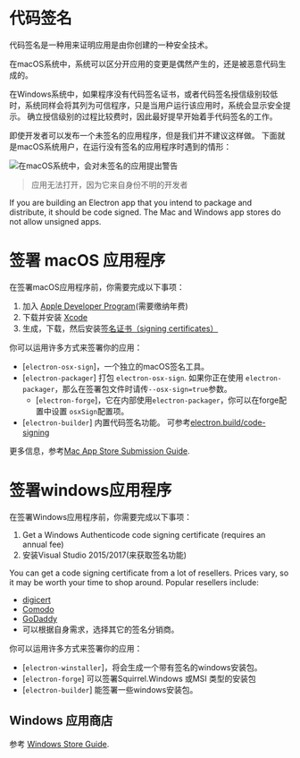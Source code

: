 # 代码签名

代码签名是一种用来证明应用是由你创建的一种安全技术。

在macOS系统中，系统可以区分开应用的变更是偶然产生的，还是被恶意代码生成的。

在Windows系统中，如果程序没有代码签名证书，或者代码签名授信级别较低时，系统同样会将其列为可信程序，只是当用户运行该应用时，系统会显示安全提示。 确立授信级别的过程比较费时，因此最好提早开始着手代码签名的工作。

即使开发者可以发布一个未签名的应用程序，但是我们并不建议这样做。 下面就是macOS系统用户，在运行没有签名的应用程序时遇到的情形：

![在macOS系统中，会对未签名的应用提出警告](https://user-images.githubusercontent.com/2289/39488937-bdc854ba-4d38-11e8-88f8-7b3c125baefc.png)

> 应用无法打开，因为它来自身份不明的开发者

If you are building an Electron app that you intend to package and distribute, it should be code signed. The Mac and Windows app stores do not allow unsigned apps.

# 签署 macOS 应用程序

在签署macOS应用程序前，你需要完成以下事项：

1. 加入 [Apple Developer Program](https://developer.apple.com/programs/)(需要缴纳年费)
2. 下载并安装 [Xcode](https://developer.apple.com/xcode)
3. 生成，下载，然后安装[签名证书（signing certificates）](https://github.com/electron-userland/electron-osx-sign/wiki/1.-Getting-Started#certificates)

你可以运用许多方式来签署你的应用：

- [`electron-osx-sign`]，一个独立的macOS签名工具。
- [`electron-packager`] 打包 `electron-osx-sign`. 如果你正在使用 `electron-packager`，那么在签署包文件时请传`--osx-sign=true`参数。 
    - [`electron-forge`]，它在内部使用`electron-packager`，你可以在forge配置中设置 `osxSign`配置项。
- [`electron-builder`] 内置代码签名功能。 可参考[electron.build/code-signing](https://www.electron.build/code-signing)

更多信息，参考[Mac App Store Submission Guide](mac-app-store-submission-guide.md).

# 签署windows应用程序

在签署Windows应用程序前，你需要完成以下事项：

1. Get a Windows Authenticode code signing certificate (requires an annual fee)
2. 安装Visual Studio 2015/2017(来获取签名功能)

You can get a code signing certificate from a lot of resellers. Prices vary, so it may be worth your time to shop around. Popular resellers include:

- [digicert](https://www.digicert.com/code-signing/microsoft-authenticode.htm)
- [Comodo](https://www.comodo.com/landing/ssl-certificate/authenticode-signature/)
- [GoDaddy](https://au.godaddy.com/web-security/code-signing-certificate)
- 可以根据自身需求，选择其它的签名分销商。

你可以运用许多方式来签署你的应用：

- [`electron-winstaller`]，将会生成一个带有签名的windows安装包。
- [`electron-forge`] 可以签署Squirrel.Windows 或MSI 类型的安装包
- [`electron-builder`] 能签署一些windows安装包。

## Windows 应用商店

参考 [Windows Store Guide](windows-store-guide.md).